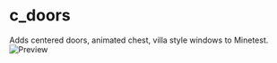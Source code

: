 # c_doors
Adds centered doors, animated chest, villa style windows to Minetest.
![Preview](https://github.com/TumeniNodes/c_doors/blob/master/screenshot.png)
